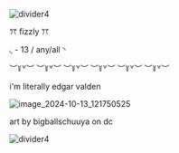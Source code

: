 ![divider4](https://github.com/user-attachments/assets/9d84f05f-b50e-4945-b983-845c59ec6085)


ꔫ fizzly ꔫ

◟ - 13 / any/all ◝

︶꒦꒷︶ ︶꒦꒷︶ ︶꒦꒷︶ ︶꒦꒷︶  ︶꒦꒷︶ ︶꒦꒷︶ 

 i'm literally edgar valden


![image_2024-10-13_121750525](https://github.com/user-attachments/assets/c8d01ba7-5f55-43f1-9b68-00e427e20115)


art by bigballschuuya on dc

![divider4](https://github.com/user-attachments/assets/9d84f05f-b50e-4945-b983-845c59ec6085)

